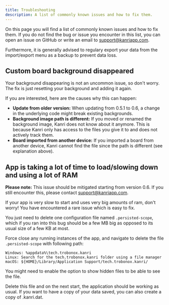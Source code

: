 ```yaml
---
title: Troubleshooting
description: A list of commonly known issues and how to fix them.
---
```


On this page you will find a list of commonly known issues and how to fix them.
If you do not find the bug or issue you encounter in this list, you can open an issue on GitHub or write an email to support@kanriapp.com.

Furthermore, it is generally advised to regulary export your data from the import/export menu as a backup to prevent data loss.

## Custom board background disappeared

Your background disappearing is not an uncommon issue, so don't worry. The fix is just resetting your background and adding it again.

If you are interested, here are the causes why this can happen:
- **Update from older version:** When updating from 0.5.1 to 0.6, a change in the underlying code might break existing backgrounds. 
- **Background image path is different:** If you moved or renamed the background image, Kanri does not know about it anymore. This is because Kanri only has access to the files you give it to and does not actively track them.
- **Board imported from another device:** If you imported a board from another device, Kanri cannot find the file since the path is different (see explanation above).

## App is taking a lot of time to load/slowing down and using a lot of RAM

**Please note:** This issue should be mitigated starting from version 0.6. If you still encounter this, please contact support@kanriapp.com.

If your app is very slow to start and uses very big amounts of ram, don't worry! You have encountered a rare issue which is easy to fix.

You just need to delete one configuration file named `.persisted-scope`, which if you ran into this bug should be a few MB big as opposed to its usual size of a few KB at most.

Force close any running instances of the app, and navigate to delete the file `.persisted-scope` with following path:
```
Windows: %appdata%\tech.trobonox.kanri
Linux: Search for the tech.trobonox.kanri folder using a file manager
macOS: ${HOME}/Library/Application Support/tech.trobonox.kanri/
```

You might need to enable the option to show hidden files to be able to see the file.

Delete this file and on the next start, the application should be working as usual. If you want to have a copy of your data saved, you can also create a copy of .kanri.dat.
